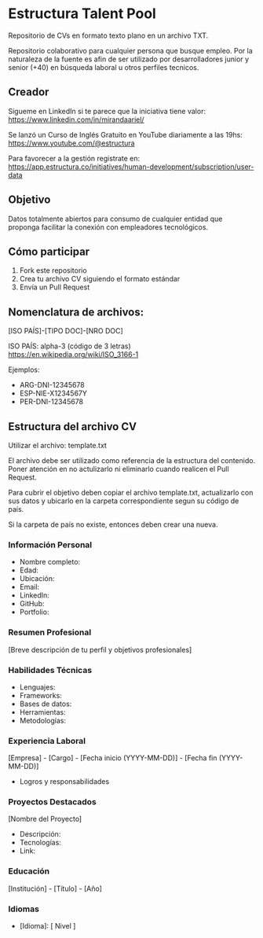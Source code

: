 # Estructura Talent Pool
Repositorio de CVs en formato texto plano en un archivo TXT.

Repositorio colaborativo para cualquier persona que busque empleo.
Por la naturaleza de la fuente es afin de ser utilizado por desarrolladores junior y senior (+40) en búsqueda laboral u otros perfiles tecnicos.

## Creador
Sigueme en LinkedIn si te parece que la iniciativa tiene valor: https://www.linkedin.com/in/mirandaariel/

Se lanzó un Curso de Inglés Gratuito en YouTube diariamente a las 19hs: https://www.youtube.com/@estructura

Para favorecer a la gestión registrate en: https://app.estructura.co/initiatives/human-development/subscription/user-data

## Objetivo
Datos totalmente abiertos para consumo de cualquier entidad que proponga facilitar la conexión con empleadores tecnológicos.

## Cómo participar
1. Fork este repositorio
2. Crea tu archivo CV siguiendo el formato estándar
3. Envía un Pull Request

## Nomenclatura de archivos:
[ISO PAÍS]-[TIPO DOC]-[NRO DOC]

ISO PAÍS: alpha-3 (código de 3 letras) https://en.wikipedia.org/wiki/ISO_3166-1

Ejemplos:
- ARG-DNI-12345678
- ESP-NIE-X1234567Y
- PER-DNI-12345678

## Estructura del archivo CV

Utilizar el archivo: template.txt 

El archivo debe ser utilizado como referencia de la estructura del contenido. Poner atención en no actulizarlo ni eliminarlo cuando realicen el Pull Request.

Para cubrir el objetivo deben copiar el archivo template.txt, actualizarlo con sus datos y ubicarlo en la carpeta correspondiente segun su código de país.

Si la carpeta de país no existe, entonces deben crear una nueva.


### Información Personal

- Nombre completo:
- Edad:
- Ubicación:
- Email:
- LinkedIn:
- GitHub:
- Portfolio:

### Resumen Profesional

[Breve descripción de tu perfil y objetivos profesionales]

### Habilidades Técnicas

- Lenguajes:
- Frameworks:
- Bases de datos:
- Herramientas:
- Metodologías:

### Experiencia Laboral

[Empresa] - [Cargo] - [Fecha inicio (YYYY-MM-DD)] - [Fecha fin (YYYY-MM-DD)]
- Logros y responsabilidades

### Proyectos Destacados
[Nombre del Proyecto]
- Descripción:
- Tecnologías:
- Link:

### Educación
[Institución] - [Título] - [Año]

### Idiomas
- [Idioma]: [ Nivel ]
